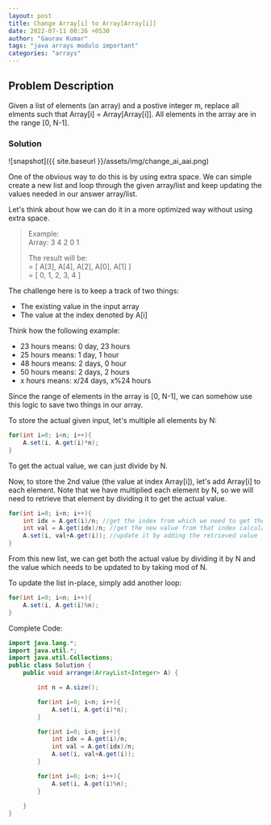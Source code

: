 ```yaml
---
layout: post
title: Change Array[i] to Array[Array[i]]
date: 2022-07-11 00:26 +0530
author: "Gaurav Kumar"
tags: "java arrays modulo important"
categories: "arrays"
---
```


## Problem Description

Given a list of elements (an array) and a postive integer m, replace all elments such that Array[i] = Array[Array[i]].
All elements in the array are in the range [0, N-1].

### Solution

![snapshot]({{ site.baseurl }}/assets/img/change_ai_aai.png)

One of the obvious way to do this is by using extra space. We can simple create a new list and loop through the given array/list and keep updating the values needed in our answer array/list.

Let's think about how we can do it in a more optimized way without using extra space.  

> Example:  
> Array: 3 4 2 0 1  
>
> The result will be:  
> = [ A[3], A[4], A[2], A[0], A[1] ]  
> = [ 0, 1, 2, 3, 4 ]  

The challenge here is to keep a track of two things:

- The existing value in the input array
- The value at the index denoted by A[i]

Think how the following example:

- 23 hours means: 0 day, 23 hours  
- 25 hours means: 1 day, 1 hour
- 48 hours means: 2 days, 0 hour
- 50 hours means: 2 days, 2 hours
- x hours means: x/24 days, x%24 hours

Since the range of elements in the array is [0, N-1], we can somehow use this logic to save two things in our array.

To store the actual given input, let's multiple all elements by N:

```java
for(int i=0; i<n; i++){
    A.set(i, A.get(i)*n);
}
```

To get the actual value, we can just divide by N.

Now, to store the 2nd value (the value at index Array[i]), let's add Array[i] to each element. Note that we have multiplied each element by N, so we will need to retrieve that element by dividing it to get the actual value.

```java
for(int i=0; i<n; i++){
    int idx = A.get(i)/n; //get the index from which we need to get the new value
    int val = A.get(idx)/n; //get the new value from that index calculated. We divide it by N since we had multiplied by N in the previous loop
    A.set(i, val+A.get(i)); //update it by adding the retrieved value
}
```

From this new list, we can get both the actual value by dividing it by N and the value which needs to be updated to by taking mod of N.

To update the list in-place, simply add another loop:

```java
for(int i=0; i<n; i++){
    A.set(i, A.get(i)%n);
}
```

Complete Code:

```java
import java.lang.*;
import java.util.*;
import java.util.Collections;
public class Solution {
    public void arrange(ArrayList<Integer> A) {

        int n = A.size();

        for(int i=0; i<n; i++){
            A.set(i, A.get(i)*n);
        }

        for(int i=0; i<n; i++){
            int idx = A.get(i)/n;
            int val = A.get(idx)/n;
            A.set(i, val+A.get(i));
        }

        for(int i=0; i<n; i++){
            A.set(i, A.get(i)%n);
        }
        
    }
}
```
